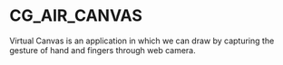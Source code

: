 # CG_AIR_CANVAS
Virtual Canvas is an application in which we can draw by capturing the gesture of hand and fingers through web camera.
